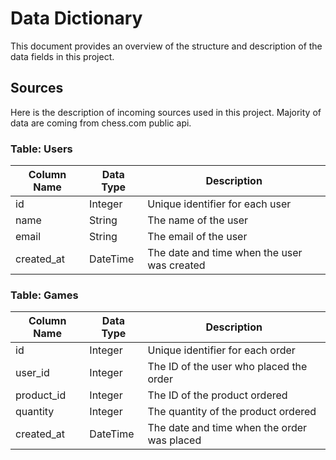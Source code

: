 # Data Dictionary

This document provides an overview of the structure and description of the data fields in this project.

## Sources

Here is the description of incoming sources used in this project. Majority of data are coming from chess.com public api.

### Table: Users

| Column Name | Data Type | Description |
|-------------|-----------|-------------|
| id          | Integer   | Unique identifier for each user |
| name        | String    | The name of the user |
| email       | String    | The email of the user |
| created_at  | DateTime  | The date and time when the user was created |

### Table: Games

| Column Name | Data Type | Description |
|-------------|-----------|-------------|
| id          | Integer   | Unique identifier for each order |
| user_id     | Integer   | The ID of the user who placed the order |
| product_id  | Integer   | The ID of the product ordered |
| quantity    | Integer   | The quantity of the product ordered |
| created_at  | DateTime  | The date and time when the order was placed |


